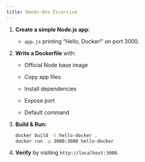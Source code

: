 ```yaml
---
title: Hands-Ons Excercise
---
```


1. **Create a simple Node.js app**:

    - `app.js` printing “Hello, Docker!” on port 3000.

2. **Write a Dockerfile** with:

    - Official Node base image

    - Copy app files

    - Install dependencies

    - Expose port

    - Default command

3. **Build & Run:**

    ```bash
    docker build -t hello-docker .
    docker run -p 3000:3000 hello-docker
    ```

4. **Verify** by visiting `http://localhost:3000`.
